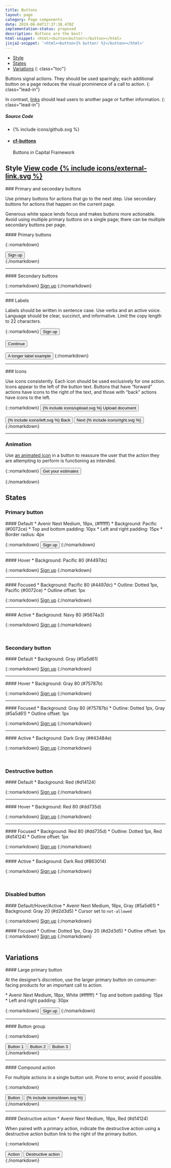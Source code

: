 ```yaml
---
title: Buttons
layout: page
category: Page components
date: 2019-06-04T17:37:38.470Z
implementation-status: proposed
description: Buttons are the best!
html-snippet: <html><button>button!</button></html>
jinja2-snippet: '<html><button>{% button! %}</button></html>'
---
```


- [Style](#style)
- [States](#states)
- [Variations](#variations)
{: class="toc"}

<div class="content-50 content-first">

Buttons signal actions. They should be used sparingly; each additional button on a page reduces the visual prominence of a call to action.
{: class="lead-in"}

In contrast, <a href="/design-manual/ui-toolkit/links.html">links</a> should lead users to another page or further information.
{: class="lead-in"}

</div>

<div class="content-50 content-last">
  <h5 class="repo-list-header">Source Code</h5>
  <ul class="repo-list">
    <li>
      {% include icons/github.svg %}
    </li>
    <li>
      <a href="https://github.com/cfpb/capital-framework/blob/master/src/cf-buttons">
        <h4>cf-buttons</h4>
      </a>
      <p>Buttons in Capital Framework</p>
    </li>
  </ul>
</div>

<h2 id="style">
  Style
  <span class="cf-code-link">
    <a href="https://github.com/cfpb/capital-framework/blob/master/src/cf-buttons">
      View code {% include icons/external-link.svg %}
    </a>
  </span>
</h2>

<div class="content-33 content-first">
### Primary and secondary buttons
<p>Use primary buttons for actions that go to the next step. Use secondary buttons for actions that happen on the current page.</p>

<p>Generous white space lends focus and makes buttons more actionable. Avoid using multiple primary buttons on a single page; there can be multiple secondary buttons per page.</p>
</div>

<div class="content-67 content-last">

<div class="content-67 content-first">
#### Primary buttons
</div>

<div class="content-33 content-last">

{::nomarkdown}
<div class="m-btn-group">
    <button class="a-btn">Sign up</button>
</div>
{:/nomarkdown}

</div>

---

<div class="content-67 content-first">
#### Secondary buttons
</div>

<div class="content-33 content-last">

{::nomarkdown}
<a href="#" class="a-btn a-btn__secondary">Sign up</a>
{:/nomarkdown}

</div>

</div>

---

<div class="content-33 content-first">
### Labels
<p>Labels should be written in sentence case. Use verbs and an active voice. Language should be clear, succinct, and informative.  Limit the copy length to 22 characters.</p>
</div>

<div class="content-67 content-last">

{::nomarkdown}
<button class="a-btn">Sign up</button><br><br>
<button class="a-btn">Continue</button><br><br>
<button class="a-btn">A longer label example</button>
{:/nomarkdown}

</div>

---

<div class="content-33 content-first">
### Icons
<p>Use icons consistently. Each icon should be used exclusively for one action. Icons appear to the left of the button text. Buttons that have “forward” actions have icons to the right of the text, and those with “back” actions have icons to the left.</p>
</div>

<div class="content-67 content-last">
{::nomarkdown}
<button class="a-btn">
    <span class="a-btn_icon
                 a-btn_icon__on-left">{% include icons/upload.svg %}</span>
    Upload document
</button>
<br><br>

<div class="m-btn-group">
    <button class="a-btn">
        <span class="a-btn_icon
                     a-btn_icon__on-left">{% include icons/left.svg %}</span>
        Back
    </button>
    <button class="a-btn">
        Next
        <span class="a-btn_icon
                     a-btn_icon__on-right">{% include icons/right.svg %}</span>
    </button>
</div>
{:/nomarkdown}

</div>

---

<div class="content-33 content-first">

### Animation

Use [an animated icon]({{site.github.url}}/brand-guidelines/minicons.html#animation)
in a button to reassure the user that the action they are attempting to perform
is functioning as intended.

</div>

<div class="content-67 content-last">
{::nomarkdown}

<button class="a-btn a-btn">
    Get your estimates
    <span class="a-btn_icon
                 a-btn_icon__on-right
                 cf-icon
                 cf-icon-update
                 cf-icon__after
                 cf-icon__spin"></span>
</button>

{:/nomarkdown}
</div>

## States

### Primary button

<div class="content-33 content-first">
#### Default
* Avenir Next Medium, 16px, (#ffffff)
* Background: Pacific (#0072ce)
* Top and bottom padding: 10px
* Left and right padding: 15px
* Border radius: 4px
</div>

<div class="content-67 content-last">

{::nomarkdown}
<button class="a-btn">Sign up</button>
{:/nomarkdown}

</div>

---

<div class="content-33 content-first">
#### Hover
* Background: Pacific 80 (#4497dc)
</div>

<div class="content-67 content-last">

{::nomarkdown}
<a href="#" class="a-btn hover" title="Sign up">Sign up</a>
{:/nomarkdown}

</div>

---

<div class="content-33 content-first">
#### Focused
* Background: Pacific 80 (#4497dc)
* Outline: Dotted 1px, Pacific (#0072ce)
* Outline offset: 1px
</div>

<div class="content-67 content-last">

{::nomarkdown}
<a href="#" class="a-btn focus" title="Test button">Sign up</a>
{:/nomarkdown}

</div>

---

<div class="content-33 content-first">
#### Active
* Background: Navy 80 (#5674a3)
</div>

<div class="content-67 content-last">

{::nomarkdown}
<a href="#" class="a-btn active" title="Test button">Sign up</a>
{:/nomarkdown}

</div>
<br>

### Secondary button

<div class="content-33 content-first">
#### Default
* Background: Gray (#5a5d61)
</div>

<div class="content-67 content-last">

{::nomarkdown}
<a href="#" class="a-btn a-btn__secondary">Sign up</a>
{:/nomarkdown}

</div>

---

<div class="content-33 content-first">
#### Hover
* Background: Gray 80 (#75787b)
</div>

<div class="content-67 content-last">

{::nomarkdown}
<a href="#" class="a-btn a-btn__secondary hover">Sign up</a>
{:/nomarkdown}

</div>

---

<div class="content-33 content-first">
#### Focused
* Background: Gray 80 (#75787b)
* Outline: Dotted 1px, Gray (#5a5d61)
* Outline offset: 1px
</div>

<div class="content-67 content-last">

{::nomarkdown}
<a href="#" class="a-btn a-btn__secondary focus">Sign up</a>
{:/nomarkdown}

</div>

---

<div class="content-33 content-first">
#### Active
* Background: Dark Gray (##43484e)
</div>

<div class="content-67 content-last">

{::nomarkdown}
<a href="#" class="a-btn a-btn__secondary active">Sign up</a>
{:/nomarkdown}

</div>
<br>

### Destructive button

<div class="content-33 content-first">
#### Default
* Background: Red (#d14124)
</div>

<div class="content-67 content-last">

{::nomarkdown}
<a href="#" class="a-btn a-btn__warning">Sign up</a>
{:/nomarkdown}

</div>

---

<div class="content-33 content-first">
#### Hover
* Background: Red 80 (#dd735d)
</div>

<div class="content-67 content-last">

{::nomarkdown}
<a href="#" class="a-btn a-btn__warning hover">Sign up</a>
{:/nomarkdown}

</div>

---

<div class="content-33 content-first">
#### Focused
* Background: Red 80 (#dd735d)
* Outline: Dotted 1px, Red (#d14124)
* Outline offset: 1px
</div>

<div class="content-67 content-last">

{::nomarkdown}
<a href="#" class="a-btn a-btn__warning focus">Sign up</a>
{:/nomarkdown}

</div>

---

<div class="content-33 content-first">
#### Active
* Background: Dark Red (#B63014)
</div>

<div class="content-67 content-last">

{::nomarkdown}
<a href="#" class="a-btn a-btn__warning active">Sign up</a>
{:/nomarkdown}

</div>

<br>

### Disabled button

<div class="content-33 content-first">
#### Default/Hover/Active
* Avenir Next Medium, 16px, Gray (#5a5d61)
* Background: Gray 20 (#d2d3d5)
* Cursor set to <code>not-allowed</code>
</div>

<div class="content-67 content-last">

{::nomarkdown}
<a href="#" class="a-btn a-btn__disabled">Sign up</a>
{:/nomarkdown}

</div>

<div class="content-33 content-first">
#### Focused
* Outline: Dotted 1px, Gray 20 (#d2d3d5)
* Outline offset: 1px
</div>

<div class="content-67 content-last">
  {::nomarkdown}
<a href="#" class="a-btn a-btn__disabled focus">Sign up</a>
{:/nomarkdown}
</div>

<br>

## Variations

<div class="content-33 content-first">
#### Large primary button
<p>At the designer’s discretion, use the larger primary button on consumer-facing products for an important call to action.</p>
* Avenir Next Medium, 18px, White (#ffffff)
* Top and bottom padding: 15px
* Left and right padding: 30px
</div>

<div class="content-67 content-last">

{::nomarkdown}
<button class="a-btn a-btn__super">Sign up</button>
{:/nomarkdown}

</div>

---

<div class="content-33 content-first">
#### Button group
</div>

<div class="content-67 content-last">

{::nomarkdown}
<div class="m-btn-group">
    <button class="a-btn">Button 1</button>
    <button class="a-btn">Button 2</button>
    <button class="a-btn">Button 3</button>
</div>
{:/nomarkdown}

</div>

---

<div class="content-33 content-first">
#### Compound action
<p>For multiple actions in a single button unit. Prone to error, avoid if possible.</p>
</div>

<div class="content-67 content-last">

{::nomarkdown}
<div class="m-btn-group m-btn-group__combined">
    <button class="a-btn">Button</button>
    <button class="a-btn">{% include icons/down.svg %}</button>
</div>
{:/nomarkdown}

</div>

---

<div class="content-33 content-first">
#### Destructive action
* Avenir Next Medium, 16px, Red (#d14124)
<p>When paired with a primary action, indicate the destructive action using a destructive action button link to the right of the primary button.</p>
</div>

<div class="content-67 content-last">

{::nomarkdown}
<div class="m-btn-group">
    <button class="a-btn">Action</button>
    <button class="a-btn a-btn__link a-btn__warning">Destructive action</button>
</div>
{:/nomarkdown}

</div>
